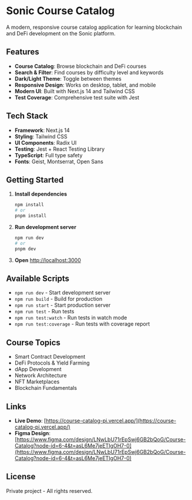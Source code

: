 # Sonic Course Catalog

A modern, responsive course catalog application for learning blockchain and DeFi development on the Sonic platform.

## Features

-  **Course Catalog**: Browse blockchain and DeFi courses
-  **Search & Filter**: Find courses by difficulty level and keywords
-  **Dark/Light Theme**: Toggle between themes
-  **Responsive Design**: Works on desktop, tablet, and mobile
-  **Modern UI**: Built with Next.js 14 and Tailwind CSS
-  **Test Coverage**: Comprehensive test suite with Jest

## Tech Stack

- **Framework**: Next.js 14
- **Styling**: Tailwind CSS
- **UI Components**: Radix UI
- **Testing**: Jest + React Testing Library
- **TypeScript**: Full type safety
- **Fonts**: Geist, Montserrat, Open Sans

## Getting Started

1. **Install dependencies**
   ```bash
   npm install
   # or
   pnpm install
   ```

2. **Run development server**
   ```bash
   npm run dev
   # or
   pnpm dev
   ```

3. **Open** [http://localhost:3000](http://localhost:3000)

## Available Scripts

- `npm run dev` - Start development server
- `npm run build` - Build for production
- `npm run start` - Start production server
- `npm run test` - Run tests
- `npm run test:watch` - Run tests in watch mode
- `npm run test:coverage` - Run tests with coverage report

## Course Topics

- Smart Contract Development
- DeFi Protocols & Yield Farming
- dApp Development
- Network Architecture
- NFT Marketplaces
- Blockchain Fundamentals

## Links

- **Live Demo**: [https://course-catalog-pi.vercel.app/](https://course-catalog-pi.vercel.app/)
- **Figma Design**: [https://www.figma.com/design/LNwLbU71rEpSwj6GB2bQoG/Course-Catalog?node-id=6-4&t=asL6Me7jeETIgOH7-0](https://www.figma.com/design/LNwLbU71rEpSwj6GB2bQoG/Course-Catalog?node-id=6-4&t=asL6Me7jeETIgOH7-0)

## License

Private project - All rights reserved.
